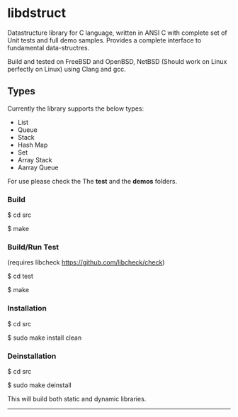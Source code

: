 # libdstruct
Datastructure library for C language, written in ANSI C with complete set of Unit tests and full demo samples.
Provides a complete interface to fundamental data-structres.

Build and tested on FreeBSD and OpenBSD, NetBSD (Should work on Linux perfectly on Linux) using Clang and gcc.

## Types
Currently the library supports the below types:

- List
- Queue
- Stack
- Hash Map
- Set
- Array Stack
- Aarray Queue

For use please check the The **test** and the **demos** folders.

### Build
$ cd src

$ make

### Build/Run Test
(requires libcheck https://github.com/libcheck/check)

$ cd test

$ make

### Installation
$ cd src

$ sudo make install clean

### Deinstallation
$ cd src

$ sudo make deinstall

This will build both static and dynamic libraries. 

**************************************************



